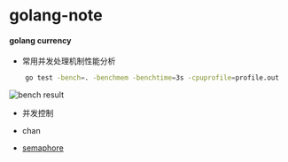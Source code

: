 # golang-note

#### golang currency

- 常用并发处理机制性能分析

```bash
    go test -bench=. -benchmem -benchtime=3s -cpuprofile=profile.out
```

![bench result](https://github.com/g-airport/golang-note/blob/master/currency-pattern/benchmark.jpg)

- 并发控制 

- chan
- [semaphore](https://godoc.org/golang.org/x/sync/semaphore#example-package--WorkerPool)
